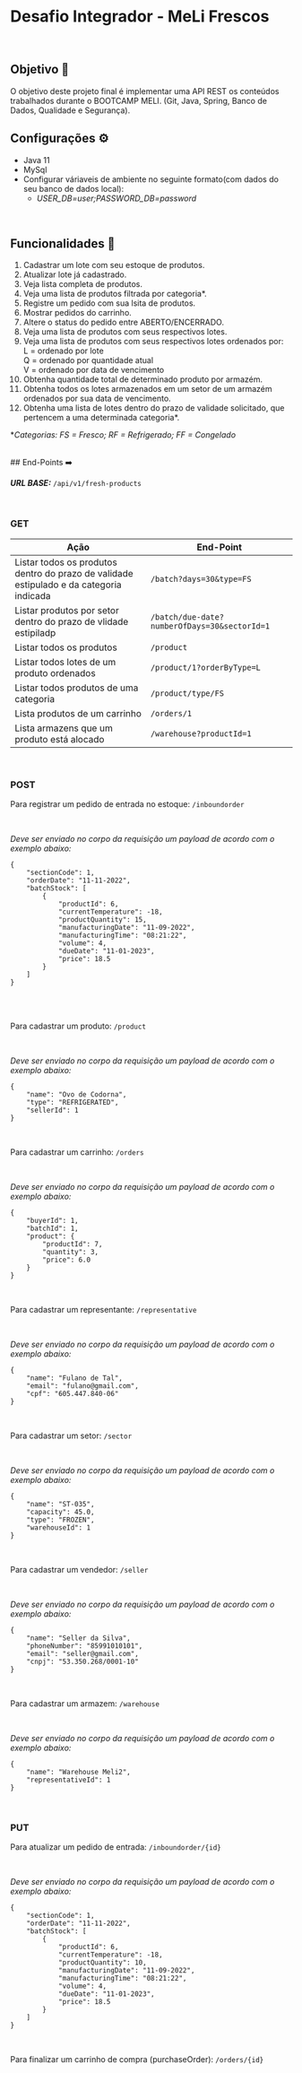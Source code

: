# Desafio Integrador - MeLi Frescos

<br />

## Objetivo 🚀
O objetivo deste projeto final é implementar uma API REST os conteúdos trabalhados durante o BOOTCAMP MELI. (Git, Java, Spring, Banco de Dados, Qualidade e Segurança).
<br />


## Configurações ⚙️
* Java 11
* MySql
* Configurar váriaveis de ambiente no seguinte formato(com dados do seu banco de dados local):
  * <em>USER_DB=user;PASSWORD_DB=password</em>
<br />

## Funcionalidades 🔧
1. Cadastrar um lote com seu estoque de produtos.
2. Atualizar lote já cadastrado.
3. Veja lista completa de produtos.
4. Veja uma lista de produtos filtrada por categoria*.
5. Registre um pedido com sua lsita de produtos.
6. Mostrar pedidos do carrinho.
7. Altere o status do pedido entre ABERTO/ENCERRADO.
8. Veja uma lista de produtos com seus respectivos lotes.
9. Veja uma lista de produtos com seus respectivos lotes ordenados por:\
     L = ordenado por lote\
     Q = ordenado por quantidade atual\
     V = ordenado por data de vencimento
10. Obtenha quantidade total de determinado produto por armazém.
11. Obtenha todos os lotes armazenados em um setor de um armazém ordenados por sua data de vencimento.
12. Obtenha uma lista de lotes dentro do prazo de validade solicitado, que pertencem a uma determinada categoria*.

*<em>Categorias: FS = Fresco; RF = Refrigerado; FF = Congelado</em>

<br />
## End-Points ➡️

***URL BASE:*** ```/api/v1/fresh-products```

<br />

### GET

| Ação | End-Point |
|---------|---------|
| Listar todos os produtos dentro do prazo de validade estipulado e da categoria indicada  |  ```/batch?days=30&type=FS``` |a
| Listar produtos por setor dentro do prazo de vlidade estipiladp |  ```/batch/due-date?numberOfDays=30&sectorId=1``` |
| Listar todos os produtos |  ```/product``` |
| Listar todos lotes de um produto ordenados |  ```/product/1?orderByType=L``` |
| Listar todos produtos de uma categoria |  ```/product/type/FS``` |
| Lista produtos de um carrinho | ```/orders/1```|
| Lista armazens que um produto está alocado | ```/warehouse?productId=1``` |

<br />

### POST

Para registrar um pedido de entrada no estoque: ```/inboundorder```

<br />

*Deve ser enviado no corpo da requisição um payload de acordo com o exemplo abaixo:*

```
{
    "sectionCode": 1,
    "orderDate": "11-11-2022",
    "batchStock": [
        {
            "productId": 6,
            "currentTemperature": -18,
            "productQuantity": 15,
            "manufacturingDate": "11-09-2022",
            "manufacturingTime": "08:21:22",
            "volume": 4,
            "dueDate": "11-01-2023",
            "price": 18.5
        }
    ]
}
```
<br />
<br />

 Para cadastrar um produto: ```/product```

<br />

*Deve ser enviado no corpo da requisição um payload de acordo com o exemplo abaixo:*

```
{
    "name": "Ovo de Codorna",
    "type": "REFRIGERATED",
    "sellerId": 1
}
```
<br />

Para cadastrar um carrinho: ```/orders```

<br />

*Deve ser enviado no corpo da requisição um payload de acordo com o exemplo abaixo:*

```
{
    "buyerId": 1,
    "batchId": 1,
    "product": {
        "productId": 7,
        "quantity": 3,
        "price": 6.0
    }
}
```
<br />

Para cadastrar um representante: ```/representative```

<br />

*Deve ser enviado no corpo da requisição um payload de acordo com o exemplo abaixo:*

```
{
    "name": "Fulano de Tal",
    "email": "fulano@gmail.com",
    "cpf": "605.447.840-06"
}
```
<br />

Para cadastrar um setor: ```/sector```

<br />

*Deve ser enviado no corpo da requisição um payload de acordo com o exemplo abaixo:*

```
{
    "name": "ST-035",
    "capacity": 45.0,
    "type": "FROZEN",
    "warehouseId": 1
}
```
<br />

Para cadastrar um vendedor: ```/seller```

<br />

*Deve ser enviado no corpo da requisição um payload de acordo com o exemplo abaixo:*

```
{
    "name": "Seller da Silva",
    "phoneNumber": "85991010101",
    "email": "seller@gmail.com",
    "cnpj": "53.350.268/0001-10"
}
```
<br />

Para cadastrar um armazem: ```/warehouse```

<br />

*Deve ser enviado no corpo da requisição um payload de acordo com o exemplo abaixo:*

```
{
    "name": "Warehouse Meli2",
    "representativeId": 1
}
```
<br />

### PUT

Para atualizar um pedido de entrada: ```/inboundorder/{id}```

<br />

*Deve ser enviado no corpo da requisição um payload de acordo com o exemplo abaixo:*

```
{
    "sectionCode": 1,
    "orderDate": "11-11-2022",
    "batchStock": [
        {
            "productId": 6,
            "currentTemperature": -18,
            "productQuantity": 10,
            "manufacturingDate": "11-09-2022",
            "manufacturingTime": "08:21:22",
            "volume": 4,
            "dueDate": "11-01-2023",
            "price": 18.5
        }
    ]
}
```
<br />

Para finalizar um carrinho de compra (purchaseOrder): ```/orders/{id}```

<br />

<br />
